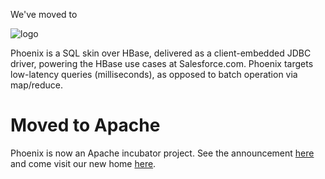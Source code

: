 We've moved to 

![logo](http://forcedotcom.github.com/phoenix/images/logo.jpg)

Phoenix is a SQL skin over HBase, delivered as a client-embedded JDBC driver, powering the HBase use cases at Salesforce.com. Phoenix targets low-latency queries (milliseconds), as opposed to batch operation via map/reduce.

# Moved to Apache
Phoenix is now an Apache incubator project. See the announcement [here](http://phoenix-hbase.blogspot.com/2014/01/our-move-to-apache-is-now-complete.html) and come visit our new home [here](http://phoenix.incubator.apache.org/).

